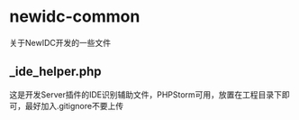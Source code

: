 # newidc-common
关于NewIDC开发的一些文件

## _ide_helper.php
这是开发Server插件的IDE识别辅助文件，PHPStorm可用，放置在工程目录下即可，最好加入.gitignore不要上传